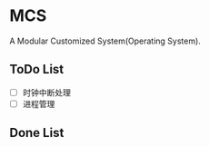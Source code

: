 # MCS
A Modular Customized System(Operating System).

## ToDo List

* [ ] 时钟中断处理
* [ ] 进程管理

## Done List

